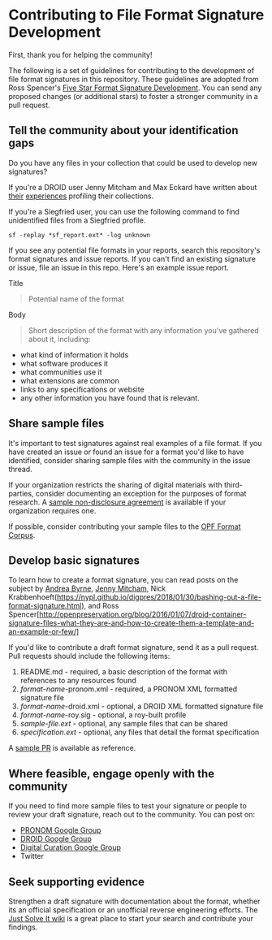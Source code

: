 # Contributing to File Format Signature Development

First, thank you for helping the community!

The following is a set of guidelines for contributing to the development of file format signatures in this repository. These guidelines are adopted from Ross Spencer's [Five Star Format Signature Development](http://openpreservation.org/blog/2016/06/14/five-star-file-format-signature-development/). You can send any proposed changes (or additional stars) to foster a stronger community in a pull request.

## Tell the community about your identification gaps
Do you have any files in your collection that could be used to develop new signatures?

If you're a DROID user Jenny Mitcham and Max Eckard have written about [their](http://digital-archiving.blogspot.com/2017/02/) [experiences](http://archival-integration.blogspot.com/2016/06/born-digital-data-what-does-it-really.html) profiling their collections.

If you're a Siegfried user, you can use the following command to find unidentified files from a Siegfried profile.
```
sf -replay *sf_report.ext* -log unknown
```

If you see any potential file formats in your reports, search this repository's format signatures and issue reports. If you can't find an existing signature or issue, file an issue in this repo. Here's an example issue report.

Title
> Potential name of the format

Body
> Short description of the format with any information you've gathered about it, including:
* what kind of information it holds
* what software produces it
* what communities use it
* what extensions are common
* links to any specifications or website
* any other information you have found that is relevant.

## Share sample files

It's important to test signatures against real examples of a file format. If you have created an issue or found an issue for a format you'd like to have identified, consider sharing sample files with the community in the issue thread.

If your organization restricts the sharing of digital materials with third-parties, consider documenting an exception for the purposes of format research. A [sample non-disclosure agreement](samples/sample_nda.md) is available if your organization requires one.

If possible, consider contributing your sample files to the [OPF Format Corpus](https://github.com/openpreserve/format-corpus).

## Develop basic signatures

To learn how to create a format signature, you can read posts on the subject by [Andrea Byrne](http://openpreservation.org/blog/2016/09/08/making-the-switch-from-user-to-user-and-contributor-my-first-file-format-signature/), [Jenny Mitcham](http://digital-archiving.blogspot.com/2016/08/my-first-file-format-signature.html), Nick Krabbenhoeft(https://nypl.github.io/digpres/2018/01/30/bashing-out-a-file-format-signature.html), and Ross Spencer[http://openpreservation.org/blog/2016/01/07/droid-container-signature-files-what-they-are-and-how-to-create-them-a-template-and-an-example-or-few/]

If you'd like to contribute a draft format signature, send it as a pull request. Pull requests should include the following items:

1. README.md - required, a basic description of the format with references to any resources found
2. *format-name*-pronom.xml - required, a PRONOM XML formatted signature file
3. *format-name*-droid.xml - optional, a DROID XML formatted signature file
4. *format-name*-roy.sig - optional, a roy-built profile
5. *sample-file.ext* - optional, any sample files that can be shared
6. *specification.ext* - optional, any files that detail the format specification

A [sample PR](samples/sample_acs-pr) is available as reference.

## Where feasible, engage openly with the community

If you need to find more sample files to test your signature or people to review your draft signature, reach out to the community. You can post on:

* [PRONOM Google Group](https://groups.google.com/forum/#!forum/pronom)
* [DROID Google Group](https://groups.google.com/forum/#!forum/droid-list)
* [Digital Curation Google Group](https://groups.google.com/forum/#!forum/digital-curation)
* Twitter

## Seek supporting evidence

Strengthen a draft signature with documentation about the format, whether its an official specification or an unofficial reverse engineering efforts. The [Just Solve It wiki](http://fileformats.archiveteam.org/wiki/Main_Page) is a great place to start your search and contribute your findings.

